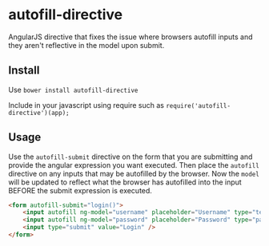 autofill-directive
==================

AngularJS directive that fixes the issue where browsers autofill inputs and they aren't reflective in the model upon submit.

## Install

Use `bower install autofill-directive`

Include in your javascript using require such as `require('autofill-directive')(app);`

## Usage

Use the `autofill-submit` directive on the form that you are submitting and provide the angular expression you want executed. Then place the `autofill` directive on any inputs that may be autofilled by the browser. Now the `model` will be updated to reflect what the browser has autofilled into the input BEFORE the submit expression is executed.

```html
<form autofill-submit="login()">
	<input autofill ng-model="username" placeholder="Username" type="text" />
	<input autofill ng-model="password" placeholder="Password" type="password" />
	<input type="submit" value="Login" />
</form>
```